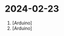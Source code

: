 # 2024-02-23

1. [](https://github.comundefined "") [Arduino]
2. [](https://github.comundefined "Amo + Arduino = Arduimo") [Arduino]
